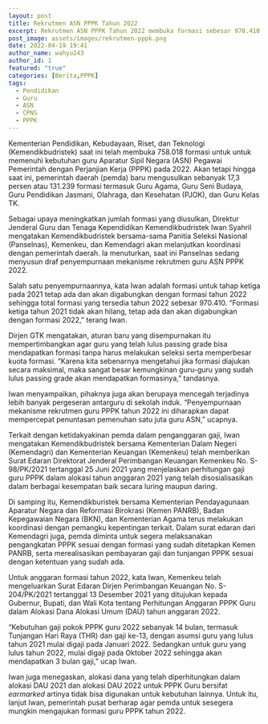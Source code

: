 ```yaml
---
layout: post
title: Rekrutmen ASN PPPK Tahun 2022
excerpt: Rekrutmen ASN PPPK Tahun 2022 membuka formasi sebesar 970.410.
post_image: assets/images/rekrutmen-pppk.png
date: 2022-04-19 19:41
author_name: wahyu243
author_id: 1
featured: "true"
categories: [Berita,PPPK]
tags:
  - Pendidikan
  - Guru
  - ASN
  - CPNS
  - PPPK
---
```


Kementerian Pendidikan, Kebudayaan, Riset, dan Teknologi (Kemendikbudristek) saat ini telah membuka 758.018 formasi untuk untuk memenuhi kebutuhan guru Aparatur Sipil Negara (ASN) Pegawai Pemerintah dengan Perjanjian Kerja (PPPK) pada 2022. Akan tetapi hingga saat ini, pemerintah daerah (pemda) baru mengusulkan sebanyak 17,3 persen atau 131.239 formasi termasuk Guru Agama, Guru Seni Budaya, Guru Pendidikan Jasmani, Olahraga, dan Kesehatan (PJOK), dan Guru Kelas TK.

Sebagai upaya meningkatkan jumlah formasi yang diusulkan, Direktur Jenderal Guru dan Tenaga Kependidikan Kemendikbudristek Iwan Syahril mengatakan Kemendikbudristek bersama-sama Panitia Seleksi Nasional (Panselnas), Kemenkeu, dan Kemendagri akan melanjutkan koordinasi dengan pemerintah daerah. Ia menuturkan, saat ini Panselnas sedang menyusun draf penyempurnaan mekanisme rekrutmen guru ASN PPPK 2022.

Salah satu penyempurnaannya, kata Iwan adalah formasi untuk tahap ketiga pada 2021 tetap ada dan akan digabungkan dengan formasi tahun 2022 sehingga total formasi yang tersedia tahun 2022 sebesar 970.410. “Formasi ketiga tahun 2021 tidak akan hilang, tetap ada dan akan digabungkan dengan formasi 2022,” terang Iwan.

Dirjen GTK mengatakan, aturan baru yang disempurnakan itu mempertimbangkan agar guru yang telah lulus passing grade bisa mendapatkan formasi tanpa harus melakukan seleksi serta memperbesar kuota formasi. “Karena kita sebenarnya mengetahui jika formasi diajukan secara maksimal, maka sangat besar kemungkinan guru-guru yang sudah lulus passing grade akan mendapatkan formasinya,” tandasnya.

Iwan menyampaikan, pihaknya juga akan berupaya mencegah terjadinya lebih banyak pergeseran antarguru di sekolah induk. “Penyempurnaan mekanisme rekrutmen guru PPPK tahun 2022 ini diharapkan dapat mempercepat penuntasan pemenuhan satu juta guru ASN,” ucapnya.

Terkait dengan ketidakyakinan pemda dalam penganggaran gaji, Iwan mengatakan Kemendikbudristek bersama Kementerian Dalam Negeri (Kemendagri) dan Kementerian Keuangan (Kemenkeu) telah memberikan Surat Edaran Direktorat Jenderal Perimbangan Keuangan Kemenkeu No. S-98/PK/2021 tertanggal 25 Juni 2021 yang menjelaskan perhitungan gaji guru PPPK dalam alokasi tahun anggaran 2021 yang telah disosialisasikan dalam berbagai kesempatan baik secara luring maupun daring.

Di samping itu, Kemendikburistek bersama Kementerian Pendayagunaan Aparatur Negara dan Reformasi Birokrasi (Kemen PANRB), Badan Kepegawaian Negara (BKN), dan Kementerian Agama terus melakukan koordinasi dengan pemangku kepentingan terkait.  Dalam surat edaran dari Kemendagri juga, pemda diminta untuk segera melaksanakan pengangkatan PPPK sesuai dengan formasi yang sudah ditetapkan Kemen PANRB, serta merealisasikan pembayaran gaji dan tunjangan PPPK sesuai dengan ketentuan yang sudah ada.

Untuk anggaran formasi tahun 2022, kata Iwan, Kemenkeu telah mengeluarkan Surat Edaran Dirjen Perimbangan Keuangan No. S-204/PK/2021 tertanggal 13 Desember 2021 yang ditujukan kepada Gubernur, Bupati, dan Wali Kota tentang Perhitungan Anggaran PPPK Guru dalam Alokasi Dana Alokasi Umum (DAU) tahun anggaran 2022.

“Kebutuhan gaji pokok PPPK guru 2022 sebanyak 14 bulan, termasuk Tunjangan Hari Raya (THR) dan gaji ke-13, dengan asumsi guru yang lulus tahun 2021 mulai digaji pada Januari 2022. Sedangkan untuk guru yang lulus tahun 2022, mulai digaji pada Oktober 2022 sehingga akan mendapatkan 3 bulan gaji,” ucap Iwan.

Iwan juga menegaskan, alokasi dana yang telah diperhitungkan dalam alokasi DAU 2021 dan alokasi DAU 2022 untuk PPPK Guru bersifat *earmarked* artinya tidak bisa digunakan untuk kebutuhan lainnya. Untuk itu, lanjut Iwan, pemerintah pusat berharap agar pemda untuk sesegera mungkin mengajukan formasi guru PPPK tahun 2022.